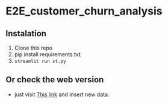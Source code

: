 # E2E_customer_churn_analysis

## Instalation
1. Clone this repo
2. pip install requirements.txt
3. ```streamlit run st.py ```

## Or check the web version 
- just visit [This link](https://hugomilesi-e2e-customer-churn-analysis-st-iguvbo.streamlit.app) and insert new data.
